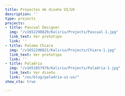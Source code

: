 ```yaml
---
title: Proyectos de diseño UI/UX
description: ''
type: projects
projects:
- title: Pascual Designer
  img: "/v1652298829/Kaliriu/Projects/Pascual-1.jpg"
  link_text: Ver prototipo
  link: ''
- title: Paloma Chiara
  img: "/v1652298821/Kaliriu/Projects/Chiara-1.jpg"
  link_text: Ver prototipo
  link: ''
- title: Paladria
  img: "/v1651857979/Kaliriu/Projects/Paladria-1.jpg"
  link_text: Ver diseño
  link: "/es/blog/paladria-ui-ux/"
show_cta: true

---
```

